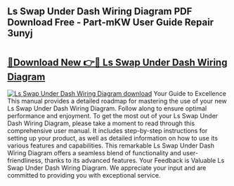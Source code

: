 ## Ls Swap Under Dash Wiring Diagram PDF Download Free - Part-mKW User Guide Repair 3unyj

# <h2><a href="http://dfi89jj.blite.top/?on=Ls+Swap+Under+Dash+Wiring+Diagram">🔗Download New 👉🔴 Ls Swap Under Dash Wiring Diagram</a></h2>

[![Ls Swap Under Dash Wiring Diagram download](https://i.imgur.com/lujVjoI.png)](http://dfi89jj.blite.top/?on=Ls+Swap+Under+Dash+Wiring+Diagram)
Your Guide to Excellence This manual provides a detailed roadmap for mastering the use of your new Ls Swap Under Dash Wiring Diagram. Follow along to ensure optimal performance and enjoyment. To get the most out of your Ls Swap Under Dash Wiring Diagram, please take a moment to read through this comprehensive user manual. It includes step-by-step instructions for setting up your product, as well as detailed information on how to use its various features and capabilities. This remarkable Ls Swap Under Dash Wiring Diagram offers a seamless blend of functionality and user-friendliness, thanks to its advanced features. Your Feedback is Valuable Ls Swap Under Dash Wiring Diagram. We appreciate your input and are committed to providing you with exceptional service.
